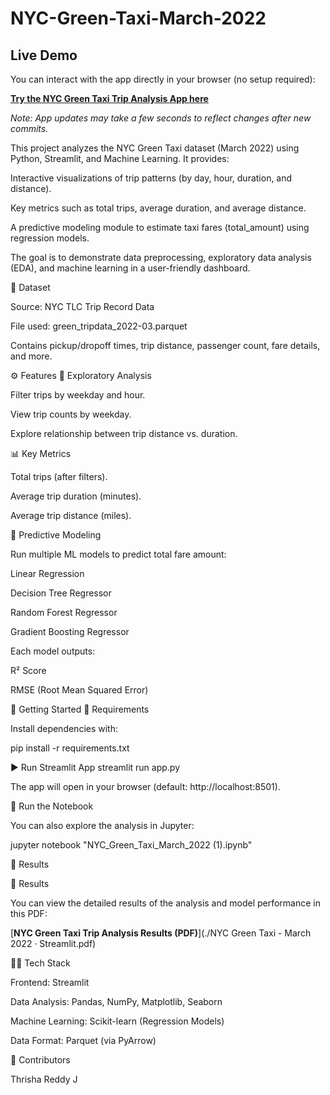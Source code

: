 # NYC-Green-Taxi-March-2022

##  Live Demo

You can interact with the app directly in your browser (no setup required):

[**Try the NYC Green Taxi Trip Analysis App here**](https://nyc-green-taxi-march-2022-prest4hvcatmft4rfjmxk3.streamlit.app/)

*Note: App updates may take a few seconds to reflect changes after new commits.*


This project analyzes the NYC Green Taxi dataset (March 2022) using Python, Streamlit, and Machine Learning.
It provides:

Interactive visualizations of trip patterns (by day, hour, duration, and distance).

Key metrics such as total trips, average duration, and average distance.

A predictive modeling module to estimate taxi fares (total_amount) using regression models.

The goal is to demonstrate data preprocessing, exploratory data analysis (EDA), and machine learning in a user-friendly dashboard.

📂 Dataset

Source: NYC TLC Trip Record Data

File used: green_tripdata_2022-03.parquet

Contains pickup/dropoff times, trip distance, passenger count, fare details, and more.

⚙️ Features
🔎 Exploratory Analysis

Filter trips by weekday and hour.

View trip counts by weekday.

Explore relationship between trip distance vs. duration.

📊 Key Metrics

Total trips (after filters).

Average trip duration (minutes).

Average trip distance (miles).

🧠 Predictive Modeling

Run multiple ML models to predict total fare amount:

Linear Regression

Decision Tree Regressor

Random Forest Regressor

Gradient Boosting Regressor

Each model outputs:

R² Score

RMSE (Root Mean Squared Error)

🚀 Getting Started
🔧 Requirements

Install dependencies with:

pip install -r requirements.txt

▶️ Run Streamlit App
streamlit run app.py


The app will open in your browser (default: http://localhost:8501).

📓 Run the Notebook

You can also explore the analysis in Jupyter:

jupyter notebook "NYC_Green_Taxi_March_2022 (1).ipynb"

📓 Results

📓 Results

You can view the detailed results of the analysis and model performance in this PDF:

[**NYC Green Taxi Trip Analysis Results (PDF)**](./NYC Green Taxi - March 2022 · Streamlit.pdf)




👩‍💻 Tech Stack

Frontend: Streamlit

Data Analysis: Pandas, NumPy, Matplotlib, Seaborn

Machine Learning: Scikit-learn (Regression Models)

Data Format: Parquet (via PyArrow)

🙌 Contributors

Thrisha Reddy J
